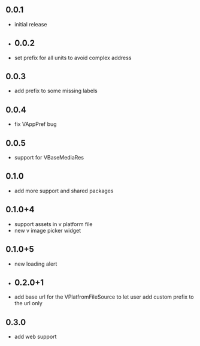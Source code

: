 ## 0.0.1

- initial release
- ## 0.0.2
- set prefix for all units to avoid complex address

## 0.0.3

- add prefix to some missing labels

## 0.0.4

- fix VAppPref bug

## 0.0.5

- support for VBaseMediaRes

## 0.1.0

- add more support and shared packages

## 0.1.0+4

- support assets in v platform file
- new v image picker widget

## 0.1.0+5

- new loading alert
- ## 0.2.0+1

- add base url for the VPlatfromFileSource to let user add custom prefix to the url only
## 0.3.0
- add web support